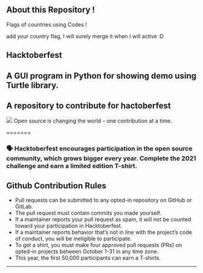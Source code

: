 ## About this Repository !

Flags of countries using Codes !

add your country flag, I will surely merge it when I will active :D


## Hacktoberfest
## A GUI program in Python for showing demo using Turtle library.


 ## A repository to contribute for hactoberfest
<img src="https://hacktoberfest.digitalocean.com/_nuxt/img/logo-hacktoberfest-full.f42e3b1.svg">
Open source is changing the world – one contribution at a time.
 


=======
### 🗣 Hacktoberfest encourages participation in the open source community, which grows bigger every year. Complete the 2021 challenge and earn a limited edition T-shirt.



## Github Contribution Rules
- Pull requests can be submitted to any opted-in repository on GitHub or GitLab.
- The pull request must contain commits you made yourself.
- If a maintainer reports your pull request as spam, it will not be counted toward your participation in Hacktoberfest.
- If a maintainer reports behavior that’s not in line with the project’s code of conduct, you will be ineligible to participate.
- To get a shirt, you must make four approved pull requests (PRs) on opted-in projects between October 1-31 in any time zone.
- This year, the first 50,000 participants can earn a T-shirts.
---


 





